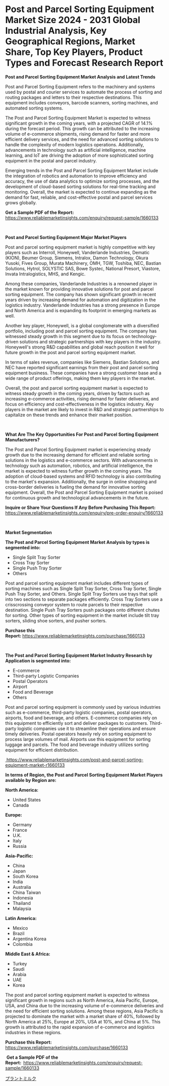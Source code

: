 <p><h1>Post and Parcel Sorting Equipment Market Size 2024 - 2031 Global Industrial Analysis, Key Geographical Regions, Market Share, Top Key Players, Product Types and Forecast Research Report</h1></p><p><strong>Post and Parcel Sorting Equipment Market Analysis and Latest Trends</strong></p>
<p><p>Post and Parcel Sorting Equipment refers to the machinery and systems used by postal and courier services to automate the process of sorting and routing packages and letters to their respective destinations. This equipment includes conveyors, barcode scanners, sorting machines, and automated sorting systems.</p><p>The Post and Parcel Sorting Equipment Market is expected to witness significant growth in the coming years, with a projected CAGR of 14.1% during the forecast period. This growth can be attributed to the increasing volume of e-commerce shipments, rising demand for faster and more efficient delivery services, and the need for advanced sorting solutions to handle the complexity of modern logistics operations. Additionally, advancements in technology such as artificial intelligence, machine learning, and IoT are driving the adoption of more sophisticated sorting equipment in the postal and parcel industry.</p><p>Emerging trends in the Post and Parcel Sorting Equipment Market include the integration of robotics and automation to improve efficiency and accuracy, the use of data analytics to optimize sorting processes, and the development of cloud-based sorting solutions for real-time tracking and monitoring. Overall, the market is expected to continue expanding as the demand for fast, reliable, and cost-effective postal and parcel services grows globally.</p></p>
<p><strong>Get a Sample PDF of the Report:&nbsp;</strong> <a href="https://www.reliablemarketinsights.com/enquiry/request-sample/1660133">https://www.reliablemarketinsights.com/enquiry/request-sample/1660133</a></p>
<p>&nbsp;</p>
<p><strong>Post and Parcel Sorting Equipment Major Market Players</strong></p>
<p><p>Post and parcel sorting equipment market is highly competitive with key players such as Interroll, Honeywell, Vanderlande Industries, Dematic (KION), Beumer Group, Siemens, Intralox, Damon Technology, Okura Yusoki, Fives Group, Murata Machinery, OMH, TGW, Toshiba, NEC, Bastian Solutions, Hytrol, SOLYSTIC SAS, Bowe Systec, National Presort, Viastore, Invata Intralogistics, MHS, and Kengic.</p><p>Among these companies, Vanderlande Industries is a renowned player in the market known for providing innovative solutions for post and parcel sorting equipment. The company has shown significant growth in recent years driven by increasing demand for automation and digitization in the logistics industry. Vanderlande Industries has a strong presence in Europe and North America and is expanding its footprint in emerging markets as well.</p><p>Another key player, Honeywell, is a global conglomerate with a diversified portfolio, including post and parcel sorting equipment. The company has witnessed steady growth in this segment due to its focus on technology-driven solutions and strategic partnerships with key players in the industry. Honeywell's strong R&D capabilities and global reach position it well for future growth in the post and parcel sorting equipment market.</p><p>In terms of sales revenue, companies like Siemens, Bastian Solutions, and NEC have reported significant earnings from their post and parcel sorting equipment business. These companies have a strong customer base and a wide range of product offerings, making them key players in the market.</p><p>Overall, the post and parcel sorting equipment market is expected to witness steady growth in the coming years, driven by factors such as increasing e-commerce activities, rising demand for faster deliveries, and focus on efficiency and cost-effectiveness in the logistics industry. Key players in the market are likely to invest in R&D and strategic partnerships to capitalize on these trends and enhance their market position.</p></p>
<p>&nbsp;</p>
<p><strong>What Are The Key Opportunities For Post and Parcel Sorting Equipment Manufacturers?</strong></p>
<p><p>The Post and Parcel Sorting Equipment market is experiencing steady growth due to the increasing demand for efficient and reliable sorting solutions in the logistics and e-commerce sectors. With advancements in technology such as automation, robotics, and artificial intelligence, the market is expected to witness further growth in the coming years. The adoption of cloud-based systems and RFID technology is also contributing to the market's expansion. Additionally, the surge in online shopping and cross-border deliveries is fueling the demand for innovative sorting equipment. Overall, the Post and Parcel Sorting Equipment market is poised for continuous growth and technological advancements in the future.</p></p>
<p><strong>Inquire or Share Your Questions If Any Before Purchasing This Report:</strong> <a href="https://www.reliablemarketinsights.com/enquiry/pre-order-enquiry/1660133">https://www.reliablemarketinsights.com/enquiry/pre-order-enquiry/1660133</a></p>
<p>&nbsp;</p>
<p><strong>Market Segmentation</strong></p>
<p><strong>The Post and Parcel Sorting Equipment Market Analysis by types is segmented into:</strong></p>
<p><ul><li>Single Split Tray Sorter</li><li>Cross Tray Sorter</li><li>Single Push Tray Sorter</li><li>Others</li></ul></p>
<p><p>Post and parcel sorting equipment market includes different types of sorting machines such as Single Split Tray Sorter, Cross Tray Sorter, Single Push Tray Sorter, and Others. Single Split Tray Sorters use trays that split into two sections to separate packages efficiently. Cross Tray Sorters use a crisscrossing conveyor system to route parcels to their respective destination. Single Push Tray Sorters push packages onto different chutes for sorting. Other types of sorting equipment in the market include tilt tray sorters, sliding shoe sorters, and pusher sorters.</p></p>
<p><strong>Purchase this Report:&nbsp;</strong><a href="https://www.reliablemarketinsights.com/purchase/1660133">https://www.reliablemarketinsights.com/purchase/1660133</a></p>
<p>&nbsp;</p>
<p><strong>The Post and Parcel Sorting Equipment Market Industry Research by Application is segmented into:</strong></p>
<p><ul><li>E-commerce</li><li>Third-party Logistic Companies</li><li>Postal Operators</li><li>Airport</li><li>Food and Beverage</li><li>Others</li></ul></p>
<p><p>Post and parcel sorting equipment is commonly used by various industries such as e-commerce, third-party logistic companies, postal operators, airports, food and beverage, and others. E-commerce companies rely on this equipment to efficiently sort and deliver packages to customers. Third-party logistic companies use it to streamline their operations and ensure timely deliveries. Postal operators heavily rely on sorting equipment to process large volumes of mail. Airports use this equipment for sorting luggage and parcels. The food and beverage industry utilizes sorting equipment for efficient distribution.</p></p>
<p><a href="https://www.reliablemarketinsights.com/post-and-parcel-sorting-equipment-market-r1660133">&nbsp;https://www.reliablemarketinsights.com/post-and-parcel-sorting-equipment-market-r1660133</a></p>
<p><strong>In terms of Region, the Post and Parcel Sorting Equipment Market Players available by Region are:</strong></p>
<p>
    <p> <strong> North America: </strong>
        <ul>
            <li>United States</li>
            <li>Canada</li>
        </ul>
        </p> 
    <p> <strong> Europe: </strong>
        <ul>
            <li>Germany</li>
            <li>France</li>
            <li>U.K.</li>
            <li>Italy</li>
            <li>Russia</li>
        </ul>
        </p> 
    <p> <strong> Asia-Pacific: </strong>
        <ul>
            <li>China</li>
            <li>Japan</li>
            <li>South Korea</li>
            <li>India</li>
            <li>Australia</li>
            <li>China Taiwan</li>
            <li>Indonesia</li>
            <li>Thailand</li>
            <li>Malaysia</li>
        </ul>
        </p> 
    <p> <strong> Latin America: </strong>
        <ul>
            <li>Mexico</li>
            <li>Brazil</li>
            <li>Argentina Korea</li>
            <li>Colombia</li>
        </ul>
        </p> 
    <p> <strong> Middle East & Africa: </strong>
        <ul>
            <li>Turkey</li>
            <li>Saudi</li>
            <li>Arabia</li>
            <li>UAE</li>
            <li>Korea</li>
        </ul>
    </p>
    </p>
<p><p>The post and parcel sorting equipment market is expected to witness significant growth in regions such as North America, Asia Pacific, Europe, USA, and China due to the increasing volume of e-commerce deliveries and the need for efficient sorting solutions. Among these regions, Asia Pacific is projected to dominate the market with a market share of 40%, followed by North America at 25%, Europe at 20%, USA at 10%, and China at 5%. This growth is attributed to the rapid expansion of e-commerce and logistics industries in these regions.</p></p>
<p><strong>Purchase this Report: </strong><a href="https://www.reliablemarketinsights.com/purchase/1660133">https://www.reliablemarketinsights.com/purchase/1660133</a></p>
<p>&nbsp;<strong>Get a Sample PDF of the Report:&nbsp;&nbsp;</strong><a href="https://www.reliablemarketinsights.com/enquiry/request-sample/1660133">https://www.reliablemarketinsights.com/enquiry/request-sample/1660133</a></p>
<p><strong></strong></p>
<p><p><a href="https://github.com/oafhukehf4709715/Market-Research-Report-List-3/blob/main/1764249186071.md">プラントミルク</a></p></p>